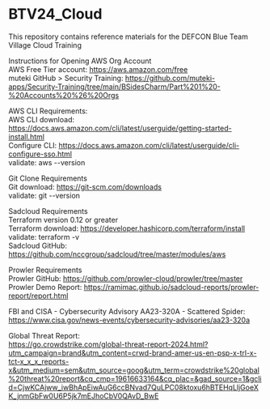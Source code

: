 # BTV24_Cloud
This repository contains reference materials for the DEFCON Blue Team Village Cloud Training

Instructions for Opening AWS Org Account<br>
AWS Free Tier account: https://aws.amazon.com/free<br>
muteki GitHub > Security Training: https://github.com/muteki-apps/Security-Training/tree/main/BSidesCharm/Part%201%20-%20Accounts%20%26%20Orgs


AWS CLI Requirements:<br>
AWS CLI download: https://docs.aws.amazon.com/cli/latest/userguide/getting-started-install.html<br>
Configure CLI: https://docs.aws.amazon.com/cli/latest/userguide/cli-configure-sso.html<br>
validate: aws --version

Git Clone Requirements<br>
Git download: https://git-scm.com/downloads<br>
validate: git --version


Sadcloud Requirements<br>
Terraform version 0.12 or greater<br>
Terraform download: https://developer.hashicorp.com/terraform/install<br>
validate: terraform -v<br>
Sadcloud GitHub: https://github.com/nccgroup/sadcloud/tree/master/modules/aws


Prowler Requirements<br>
Prowler GitHub: https://github.com/prowler-cloud/prowler/tree/master<br>
Prowler Demo Report: https://ramimac.github.io/sadcloud-reports/prowler-report/report.html


FBI and CISA - Cybersecurity Advisory AA23-320A - Scattered Spider:<br>
https://www.cisa.gov/news-events/cybersecurity-advisories/aa23-320a

Global Threat Report: <br>
https://go.crowdstrike.com/global-threat-report-2024.html?utm_campaign=brand&utm_content=crwd-brand-amer-us-en-psp-x-trl-x-tct-x_x_x_reports-x&utm_medium=sem&utm_source=goog&utm_term=crowdstrike%20global%20threat%20report&cq_cmp=19616633164&cq_plac=&gad_source=1&gclid=CjwKCAjww_iwBhApEiwAuG6ccBNvad7QuLPC08ktoxu6hBTEHqLljGoeXK_jnmGbFw0U6P5jk7mEJhoCbV0QAvD_BwE

